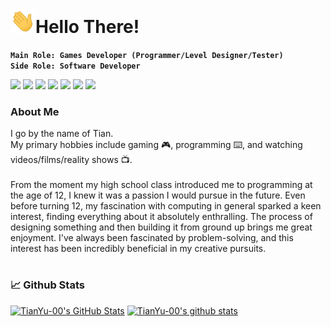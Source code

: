 <h1><img src="https://github.com/TianYu-00/TianYu-00/blob/main/src/gif/Hi.gif" width="40" />Hello There! </h1>

**`Main Role: Games Developer (Programmer/Level Designer/Tester)`**  
**`Side Role: Software Developer`**

<!-- https://shields.io/badges/static-badge -->
<!-- https://simpleicons.org/ -->
<!-- Could also do it this way ![Unity](https://img.shields.io/badge/unity-%23000000.svg?style=for-the-badge&logo=unity&logoColor=white) -->

<span style="white-space:nowrap">
<img src="https://img.shields.io/badge/unity-%23000000.svg?style=for-the-badge&logo=unity&logoColor=white" height="30" />
<img src="https://img.shields.io/badge/c%23-%23000000.svg?style=for-the-badge&logo=csharp&logoColor=white" height="30" />
<img src="https://img.shields.io/badge/python-%23000000.svg?style=for-the-badge&logo=python&logoColor=white" height="30" />
<img src="https://img.shields.io/badge/javascript-%23000000.svg?style=for-the-badge&logo=javascript&logoColor=white" height="30" />
  
<img src="https://img.shields.io/badge/visual_basic-%23000000.svg?style=for-the-badge&logo=visualstudio&logoColor=white" height="30" />
<img src="https://img.shields.io/badge/.net-%23000000.svg?style=for-the-badge&logo=dotnet&logoColor=white" height="30" />
<img src="https://img.shields.io/badge/mysql-%23000000.svg?style=for-the-badge&logo=mysql&logoColor=white" height="30" />
</span>


### About Me
<div align="left">
<p>
I go by the name of Tian. <br>
My primary hobbies include gaming 🎮, programming ⌨️, and watching videos/films/reality shows 📺. <br><br>
From the moment my high school class introduced me to programming at the age of 12, I knew it was a passion I would pursue in the future. Even before turning 12, my fascination with computing in general sparked a keen interest, finding everything about it absolutely enthralling.
The process of designing something and then building it from ground up brings me great enjoyment. I've always been fascinated by problem-solving, and this interest has been incredibly beneficial in my creative pursuits.

#

</p>
</div>

### 📈 Github Stats
<div align="left">
  <!-- https://github.com/anuraghazra/github-readme-stats -->
  <a href="https://github.com/TianYu-00/TianYu-00"><img height=200 src="https://github-readme-stats.vercel.app/api/top-langs/?username=TianYu-00&langs_count=12&hide_border=true&theme=holi" alt="TianYu-00's GitHub Stats" /></a>
  <a href="https://github.com/TianYu-00/TianYu-00"><img height=200 src="https://github-readme-stats.vercel.app/api?username=TianYu-00&show_icons=true&include_all_commits=true&hide_border=true&theme=holi" alt="TianYu-00's github stats" /></a>
</div>

#







<!--
<a href="https://github.com/TianYu-00/TianYu-00">
  <img height=165 src="https://github-readme-stats.vercel.app/api/top-langs/?username=TianYu-00&langs_count=12&hide_border=true&theme=holi" alt="TianYu-00's GitHub Stats" />
</a>
<a href="https://github.com/TianYu-00/TianYu-00">
  <img height=165 src="https://github-readme-stats.vercel.app/api?username=TianYu-00&show_icons=true&hide_border=true&theme=holi" alt="TianYu-00's GitHub Stats" />
</a>
-->


<!--
**TianYu-00/TianYu-00** is a ✨ _special_ ✨ repository because its `README.md` (this file) appears on your GitHub profile.

### Hi there 👋

Here are some ideas to get you started:

- 🔭 I’m currently working on ...
- 🌱 I’m currently learning ...
- 👯 I’m looking to collaborate on ...
- 🤔 I’m looking for help with ...
- 💬 Ask me about ...
- 📫 How to reach me: ...
- 😄 Pronouns: ...
- ⚡ Fun fact: ...
-->
